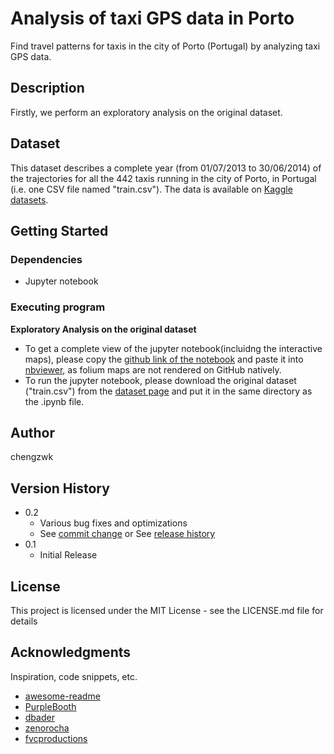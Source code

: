 # Analysis of taxi GPS data in Porto

Find travel patterns for taxis in the city of Porto (Portugal) by analyzing taxi GPS data.

## Description

Firstly, we perform an exploratory analysis on the original dataset.

## Dataset
This dataset describes a complete year (from 01/07/2013 to 30/06/2014) of the trajectories for all the 442 taxis running in the city of Porto, in Portugal 
(i.e. one CSV file named "train.csv"). The data is available on [Kaggle datasets](https://www.kaggle.com/datasets/crailtap/taxi-trajectory/data). 

## Getting Started

### Dependencies

* Jupyter notebook

### Executing program

**Exploratory Analysis on the original dataset**
* To get a complete view of the jupyter notebook(incluidng the interactive maps), please copy the [github link of the notebook](https://github.com/chengzwk/Porto-taxi/blob/main/exploratory_analysis.ipynb) and paste it into [nbviewer](https://nbviewer.org), as folium maps are not rendered on GitHub natively.
* To run the jupyter notebook, please download the original dataset ("train.csv") from the [dataset page](https://www.kaggle.com/datasets/crailtap/taxi-trajectory/data) and put it in the same directory as the .ipynb file.

## Author

chengzwk

## Version History

* 0.2
    * Various bug fixes and optimizations
    * See [commit change]() or See [release history]()
* 0.1
    * Initial Release

## License

This project is licensed under the MIT License - see the LICENSE.md file for details

## Acknowledgments

Inspiration, code snippets, etc.
* [awesome-readme](https://github.com/matiassingers/awesome-readme)
* [PurpleBooth](https://gist.github.com/PurpleBooth/109311bb0361f32d87a2)
* [dbader](https://github.com/dbader/readme-template)
* [zenorocha](https://gist.github.com/zenorocha/4526327)
* [fvcproductions](https://gist.github.com/fvcproductions/1bfc2d4aecb01a834b46)
